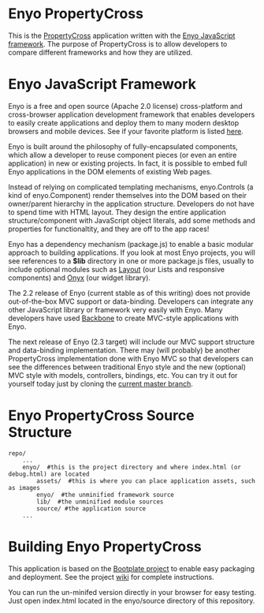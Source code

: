 Enyo PropertyCross
=========

This is the [PropertyCross](http://propertycross.com/) application written with the [Enyo JavaScript framework](http://enyojs.com).  The purpose of PropertyCross is to allow developers to compare different frameworks and how they are utilized.

Enyo JavaScript Framework
=========

Enyo is a free and open source (Apache 2.0 license) cross-platform and cross-browser application development framework that enables developers to easily create applications and deploy them to many modern desktop browsers and mobile devices.  See if your favorite platform is listed [here](http://enyojs.com/docs/platforms/).

Enyo is built around the philosophy of fully-encapsulated components, which allow a developer to reuse component pieces (or even an entire application) in new or existing projects.  In fact, it is possible to embed full Enyo applications in the DOM elements of existing Web pages.

Instead of relying on complicated templating mechanisms, enyo.Controls (a kind of enyo.Component) render themselves into the DOM based on their owner/parent hierarchy in the application structure.  Developers do not have to spend time with HTML layout.  They design the entire application structure/component with JavaScript object literals, add some methods and properties for functionaltity, and they are off to the app races!

Enyo has a dependency mechanism (package.js) to enable a basic modular approach to building applications.  If you look at most Enyo projects, you will see references to a __$lib__ directory in one or more package.js files, usually to include optional modules such as [Layout](https://github.com/enyojs/layout) (our Lists and responsive components) and [Onyx](https://github.com/enyojs/onyx) (our widget library).

The 2.2 release of Enyo (current stable as of this writing) does not provide out-of-the-box MVC support or data-binding.  Developers can integrate any other JavaScript library or framework very easily with Enyo.  Many developers have used [Backbone](http://backbonejs.org/) to create MVC-style applications with Enyo.

The next release of Enyo (2.3 target) will include our MVC support structure and data-binding implementation.  There may (will probably) be another PropertyCross implementation done with Enyo MVC so that developers can see the differences between traditional Enyo style and the new (optional) MVC style with models, controllers, bindings, etc.  You can try it out for yourself today just by cloning the [current master branch](https://github.com/enyojs/enyo).

Enyo PropertyCross Source Structure
=========

	repo/
		...
		enyo/  #this is the project directory and where index.html (or debug.html) are located
			assets/  #this is where you can place application assets, such as images
			enyo/  #the unminified framework source
			lib/  #the unminified module sources
			source/ #the application source
		...

Building Enyo PropertyCross
=========
This application is based on the [Bootplate project](https://github.com/enyojs/bootplate) to enable easy packaging and deployment.  See the project [wiki](https://github.com/enyojs/enyo/wiki/Bootplate) for complete instructions.

You can run the un-minifed version directly in your browser for easy testing.  Just open index.html located in the enyo/source directory of this repository.
